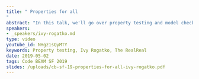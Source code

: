 ```yaml
---
title: " Properties for all
"
abstract: "In this talk, we'll go over property testing and model checking. Using a simple cache library as an example, and the propcheck library to briefly cover the uses of property checking and when to use them versus model checking."
speakers:
- _speakers/ivy-rogatko.md
type: video
youtube_id: NHgz1sQyMTY
keywords: Property testing, Ivy Rogatko, The RealReal
date: 2019-05-02
tags: Code BEAM SF 2019
slides: /uploads/cb-sf-19-properties-for-all-ivy-rogatko.pdf
---
```

